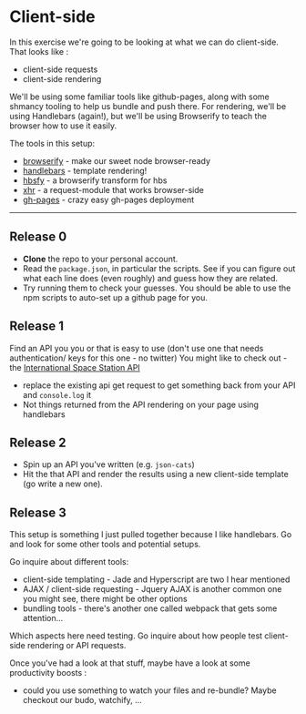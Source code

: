 # Client-side

In this exercise we're going to be looking at what we can do client-side. 
That looks like : 
 - client-side requests
 - client-side rendering

We'll be using some familiar tools like github-pages, along with some shmancy tooling to help us bundle and push there.
For rendering, we'll be using Handlebars (again!), but we'll be using Browserify to teach the browser how to use it easily.

The tools in this setup: 

- [browserify](https://www.npmjs.com/package/browserify) - make our sweet node browser-ready
- [handlebars](http://handlebarsjs.com/) - template rendering!
- [hbsfy](https://www.npmjs.com/package/hbsfy) - a browserify transform for hbs
- [xhr](https://www.npmjs.com/package/xhr) - a request-module that works browser-side
- [gh-pages](https://www.npmjs.com/package/gh-pages) - crazy easy gh-pages deployment

---

## Release 0

- **Clone** the repo to your personal account.
- Read the `package.json`, in particular the scripts. See if you can figure out what each line does (even roughly) and guess how they are related.
- Try running them to check your guesses. You should be able to use the npm scripts to auto-set up a github page for you.

## Release 1

Find an API you you or that is easy to use (don't use one that needs authentication/ keys for this one - no twitter)
You might like to check out - the [International Space Station API](http://wheretheiss.at/w/developer)

- replace the existing api get request to get something back from your API and `console.log` it
- Not things returned from the API rendering on your page using handlebars 

## Release 2

- Spin up an API you've written (e.g. `json-cats`)
- Hit the that API and render the results using a new client-side template (go write a new one). 

## Release 3

This setup is something I just pulled together because I like handlebars.  Go and look for some other tools and potential setups. 

Go inquire about different tools: 
- client-side templating - Jade and Hyperscript are two I hear mentioned
- AJAX / client-side requesting - Jquery AJAX is another common one you might see, there might be other options
- bundling tools - there's another one called webpack that gets some attention...

Which aspects here need testing. Go inquire about how people test client-side rendering or API requests.

Once you've had a look at that stuff, maybe have a look at some productivity boosts : 
- could you use something to watch your files and re-bundle? Maybe checkout our budo, watchify, ... 

